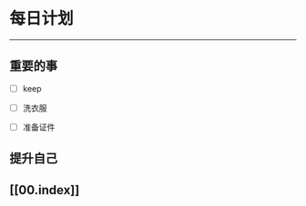 
# 每日计划
---
## 重要的事

- [ ]  keep
- [ ]  洗衣服
- [ ]  准备证件



## 提升自己

  



## [[00.index]]










